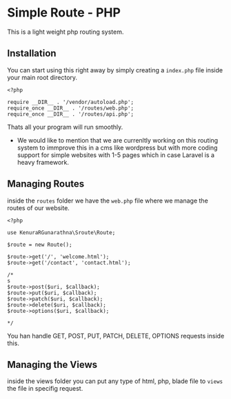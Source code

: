# Simple Route - PHP #

This is a light weight php routing system.

## Installation ##

You can start using this right away by simply creating a `index.php` file inside your main root directory.

```
<?php

require __DIR__ . '/vendor/autoload.php';
require_once __DIR__ . '/routes/web.php';
require_once __DIR__ . '/routes/api.php';

```

Thats all your program will run smoothly. 

* We would like to mention that we are currenltly working on this routing system to immprove this in a cms like wordpress but with more coding support for simple websites with 1-5 pages which in case Laravel is a heavy framework.

## Managing Routes ##

inside the `routes` folder we have the `web.php` file where we manage the routes of our website.

```
<?php

use KenuraRGunarathna\Sroute\Route;

$route = new Route();

$route->get('/', 'welcome.html');
$route->get('/contact', 'contact.html');

/*
s
$route->post($uri, $callback);
$route->put($uri, $callback);
$route->patch($uri, $callback);
$route->delete($uri, $callback);
$route->options($uri, $callback);

*/
```

You han handle GET, POST, PUT, PATCH, DELETE, OPTIONS requests inside this.

## Managing the Views ##

inside the views folder you can put any type of html, php, blade file to `views` the file in specifig request.